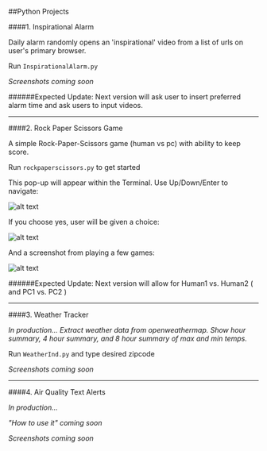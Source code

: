 ##Python Projects

####1. Inspirational Alarm

Daily alarm randomly opens an 'inspirational' video from a list of urls on user's primary browser.  

Run `InspirationalAlarm.py`

_Screenshots coming soon_

######Expected Update: Next version will ask user to insert preferred alarm time and ask users to input videos.

---

####2. Rock Paper Scissors Game

A simple Rock-Paper-Scissors game (human vs pc) with ability to keep score.

Run `rockpaperscissors.py` to get started

This pop-up will appear within the Terminal. Use Up/Down/Enter to navigate:

![alt text](https://cloud.githubusercontent.com/assets/15854694/26028731/f4a5cf98-37eb-11e7-9bac-da3511542175.png)

If you choose yes, user will be given a choice:

![alt text](https://cloud.githubusercontent.com/assets/15854694/26028732/f6244d5e-37eb-11e7-8dbc-97861dd90b33.png)

And a screenshot from playing a few games:

![alt text](https://cloud.githubusercontent.com/assets/15854694/26028734/f7df707e-37eb-11e7-95ab-f88194807a13.png)

######Expected Update: Next version will allow for Human1 vs. Human2 ( and PC1 vs. PC2 ) 

---

####3. Weather Tracker

_In production... Extract weather data from openweathermap. 
Show hour summary, 4 hour summary, and 8 hour summary of max and min temps._

Run `WeatherInd.py` and type desired zipcode

_Screenshots coming soon_

---

####4. Air Quality Text Alerts

_In production..._

_"How to use it" coming soon_

_Screenshots coming soon_
